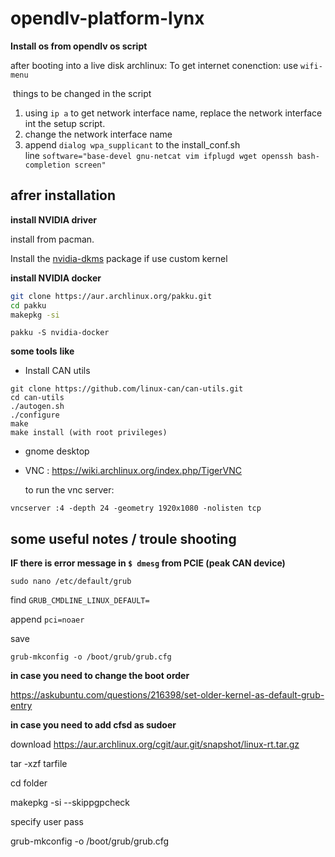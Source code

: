 # opendlv-platform-lynx

**Install os from opendlv os script**

after booting into a live disk archlinux: To get internet conenction: use  `wifi-menu`



​	things to be changed in the script
1. using `ip a` to get network interface name, replace the network interface int the setup script.
2. change the network interface name 
3. append `dialog wpa_supplicant` to the install_conf.sh  
   line `software="base-devel gnu-netcat vim ifplugd wget openssh bash-completion screen"`


## afrer installation

**install NVIDIA driver**

install from pacman. 

Install the [nvidia-dkms](https://www.archlinux.org/packages/?name=nvidia-dkms) package if use custom kernel



**install NVIDIA docker**

```bash
git clone https://aur.archlinux.org/pakku.git
cd pakku
makepkg -si
```

```
pakku -S nvidia-docker
```

**some tools** **like**

* Install CAN utils

```
git clone https://github.com/linux-can/can-utils.git
cd can-utils
./autogen.sh
./configure
make
make install (with root privileges)
```

* gnome desktop

* VNC : https://wiki.archlinux.org/index.php/TigerVNC

  to run the vnc server:

```
vncserver :4 -depth 24 -geometry 1920x1080 -nolisten tcp 
```
## some useful notes / troule shooting

**IF there is error message in `$ dmesg` from PCIE (peak CAN device)**

```
sudo nano /etc/default/grub
```

find `GRUB_CMDLINE_LINUX_DEFAULT=`

append `pci=noaer` 

save

```
grub-mkconfig -o /boot/grub/grub.cfg
```

**in case you need to change the boot order**

https://askubuntu.com/questions/216398/set-older-kernel-as-default-grub-entry


**in case you need to add cfsd as sudoer**


download https://aur.archlinux.org/cgit/aur.git/snapshot/linux-rt.tar.gz

tar -xzf tarfile

cd folder

makepkg -si --skippgpcheck

specify user pass

grub-mkconfig -o /boot/grub/grub.cfg
